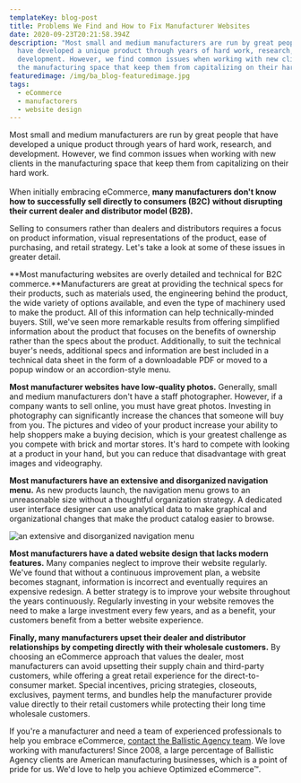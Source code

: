 ```yaml
---
templateKey: blog-post
title: Problems We Find and How to Fix Manufacturer Websites
date: 2020-09-23T20:21:58.394Z
description: "Most small and medium manufacturers are run by great people that
  have developed a unique product through years of hard work, research, and
  development. However, we find common issues when working with new clients in
  the manufacturing space that keep them from capitalizing on their hard work. "
featuredimage: /img/ba_blog-featuredimage.jpg
tags:
  - eCommerce
  - manufactorers
  - website design
---
```

Most small and medium manufacturers are run by great people that have developed a unique product through years of hard work, research, and development. However, we find common issues when working with new clients in the manufacturing space that keep them from capitalizing on their hard work.\
\
When initially embracing eCommerce, **many manufacturers don't know how to successfully sell directly to consumers (B2C)** **without disrupting their current dealer and distributor model (B2B).**



Selling to consumers rather than dealers and distributors requires a focus on product information, visual representations of the product, ease of purchasing, and retail strategy. Let's take a look at some of these issues in greater detail.



**Most manufacturing websites are overly detailed and technical for B2C commerce.**Manufacturers are great at providing the technical specs for their products, such as materials used, the engineering behind the product, the wide variety of options available, and even the type of machinery used to make the product. All of this information can help technically-minded buyers. Still, we've seen more remarkable results from offering simplified information about the product that focuses on the benefits of ownership rather than the specs about the product. Additionally, to suit the technical buyer's needs, additional specs and information are best included in a technical data sheet in the form of a downloadable PDF or moved to a popup window or an accordion-style menu.



**Most manufacturer websites have low-quality photos.** Generally, small and medium manufacturers don't have a staff photographer. However, if a company wants to sell online, you must have great photos. Investing in photography can significantly increase the chances that someone will buy from you. The pictures and video of your product increase your ability to help shoppers make a buying decision, which is your greatest challenge as you compete with brick and mortar stores. It's hard to compete with looking at a product in your hand, but you can reduce that disadvantage with great images and videography.



**Most manufacturers have an extensive and disorganized navigation menu.** As new products launch, the navigation menu grows to an unreasonable size without a thoughtful organization strategy. A dedicated user interface designer can use analytical data to make graphical and organizational changes that make the product catalog easier to browse.



![an extensive and disorganized navigation menu](/img/screen-shot-2020-09-15-at-9.58.19-am.png)



**Most manufacturers have a dated website design that lacks modern features.** Many companies neglect to improve their website regularly. We've found that without a continuous improvement plan, a website becomes stagnant, information is incorrect and eventually requires an expensive redesign. A better strategy is to improve your website throughout the years continuously. Regularly investing in your website removes the need to make a large investment every few years, and as a benefit, your customers benefit from a better website experience.



**Finally, many manufacturers upset their dealer and distributor relationships by competing directly with their wholesale customers.** By choosing an eCommerce approach that values the dealer, most manufacturers can avoid upsetting their supply chain and third-party customers, while offering a great retail experience for the direct-to-consumer market. Special incentives, pricing strategies, closeouts, exclusives, payment terms, and bundles help the manufacturer provide value directly to their retail customers while protecting their long time wholesale customers.



If you're a manufacturer and need a team of experienced professionals to help you embrace eCommerce, [contact the Ballistic Agency team](https://ballisticagency.com/contact/). We love working with manufacturers! Since 2008, a large percentage of Ballistic Agency clients are American manufacturing businesses, which is a point of pride for us. We'd love to help you achieve Optimized eCommerce™.